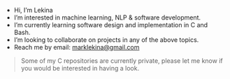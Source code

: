 - Hi, I’m Lekina
- I’m interested in machine learning, NLP & software development.
- I’m currently learning software design and implementation in C and Bash.
- I’m looking to collaborate on projects in any of the above topics.
- Reach me by email: marklekina@gmail.com
> Some of my C repositories are currently private, please let me know if you would be interested in having a look.

<!---
marklekina/marklekina is a ✨ special ✨ repository because its `README.md` (this file) appears on your GitHub profile.
You can click the Preview link to take a look at your changes.
--->
